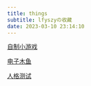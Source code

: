 ```yaml
---
title: things
subtitle: lfyszyの收藏
date: 2023-03-10 23:14:10
---
```


[自制小游戏](/dog)

[电子木鱼](/rp++)

[人格测试](https://www.16personalities.com/ch/人格测试)
